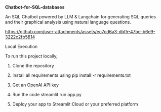 **Chatbot-for-SQL-databases**


An SQL Chatbot powered by LLM & Langchain for generating SQL queries and their graphical analysis using natural language questions.

https://github.com/user-attachments/assets/ec7cd6a3-dbf5-47be-b6e9-3222c2fb5814




Local Execution

To run this project locally,

1. Clone the repository

2. Install all requirements using pip install -r requirements.txt    

3. Get an OpenAI API key

4. Run the code streamlit run app.py

5. Deploy your app to Streamlit Cloud or your preferred platform
